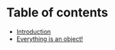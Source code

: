 # Table of contents

* [Introduction](README.md)
* [Everything is an object!](everything-is-an-object.md)

